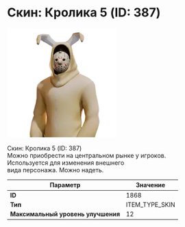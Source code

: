 # Скин: Кролика 5 (ID: 387)

![Item Image](../img/1868.webp?raw=true)

Скин: Кролика 5 (ID: 387)<br>Можно приобрести на центральном рынке у игроков.<br>Используется для изменения внешнего<br>вида персонажа. Можно надеть.


| Параметр | Значение |
|----------|----------|
| **ID** | 1868 |
| **Тип** | ITEM_TYPE_SKIN |
| **Максимальный уровень улучшения** | 12 |


